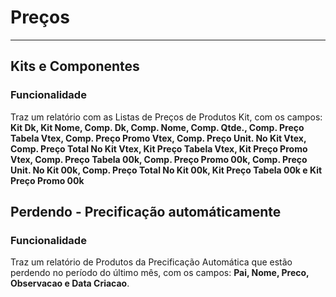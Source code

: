 # Preços

---

## Kits e Componentes

### Funcionalidade

Traz um relatório com as Listas de Preços de Produtos Kit, com os campos: **Kit Dk, Kit Nome, Comp. Dk, Comp. Nome, Comp. Qtde., Comp. Preço Tabela Vtex, Comp. Preço Promo Vtex, Comp. Preço Unit. No Kit Vtex, Comp. Preço Total No Kit Vtex, Kit Preço Tabela Vtex, Kit Preço Promo Vtex, Comp. Preço Tabela 00k, Comp. Preço Promo 00k, Comp. Preço Unit. No Kit 00k, Comp. Preço Total No Kit 00k, Kit Preço Tabela 00k e Kit Preço Promo 00k**

## Perdendo - Precificação automáticamente

### Funcionalidade

Traz um relatório de Produtos da Precificação Automática que estão perdendo no período do último mês, com os campos: **Pai, Nome, Preco, Observacao e Data Criacao**.